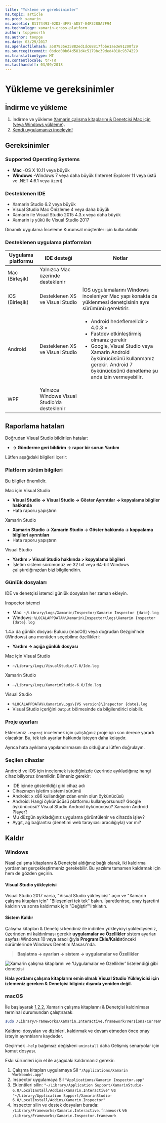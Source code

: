 ```yaml
---
title: "Yükleme ve gereksinimler"
ms.topic: article
ms.prod: xamarin
ms.assetid: 81174493-02D3-4FF5-AD57-04F3288A7F94
ms.technology: xamarin-cross-platform
author: topgenorth
ms.author: toopge
ms.date: 03/29/2017
ms.openlocfilehash: a587935e35882ed1dc68817fbbe1ae3e91200f29
ms.sourcegitcommit: 0bdcd00b64d581d4c5179bc39ded4018c9374229
ms.translationtype: MT
ms.contentlocale: tr-TR
ms.lasthandoff: 03/09/2018
---
```

# <a name="installation-and-requirements"></a>Yükleme ve gereksinimler

<script> var inspectorOnLoad işlevi () = {var primaryTextBase = "Xamarin çalışma kitaplarını & denetçisine"; var secondaryTextBase = "veya yükleyin"; var inspectorDownloadUrlMac = "https://dl.xamarin.com/interactive/XamarinInteractive.pkg"; var inspectorDownloadUrlWin = "https://dl.xamarin.com/interactive/XamarinInteractive.msi";

  var aPrimary = document.getElementById("inspector-download-primary"); var aSecondary = document.getElementById("inspector-download-secondary");

  var aMac = aPrimary; var aWin = aSecondary; var macTextBase = primaryTextBase; var winTextBase = secondaryTextBase;

  if (/win/i.test(navigator.platform.toLowerCase())) { aMac = aSecondary; aWin = aPrimary; macTextBase = secondaryTextBase; winTextBase = primaryTextBase; }

  aMac.href inspectorDownloadUrlMac; = aMac.text = macTextBase + "Mac"; aWin.href inspectorDownloadUrlWin; = aWin.text = winTextBase + "Windows"; };

document.addEventListener ("DOMContentLoaded", inspectorOnLoad);
</script>

## <a name="download-and-installation"></a>İndirme ve yükleme

<ol>
  <li>İndirme ve yükleme <a href="https://dl.xamarin.com/interactive/XamarinInteractive.pkg" id="inspector-download-primary">Xamarin çalışma kitaplarını & Denetçisi Mac için</a> (<a href="https://dl.xamarin.com/interactive/XamarinInteractive.msi" id="inspector-download-secondary">veya Windows yükleme</a>).
  </li>
  <li><a href="~/tools/inspector/inspect.md"> Kendi uygulamanızı inceleyin!</a>
    </li>
</ol>

## <a name="requirements"></a>Gereksinimler

### <a name="supported-operating-systems"></a>Supported Operating Systems

- **Mac** -OS X 10.11 veya büyük
- **Windows** -Windows 7 veya daha büyük (Internet Explorer 11 veya üstü ve .NET 4.6.1 veya üzeri)

### <a name="supported-ides"></a>Desteklenen IDE

- Xamarin Studio 6.2 veya büyük
- Visual Studio Mac Önizleme 4 veya daha büyük
- Xamarin ile Visual Studio 2015 4.3.x veya daha büyük
- Xamarin iş yükü ile Visual Studio 2017

Dinamik uygulama İnceleme Kurumsal müşteriler için kullanılabilir.

<a name="supported-platforms" />

### <a name="supported-app-platforms"></a>Desteklenen uygulama platformları

<table>
<thead>
  <tr>
    <th>Uygulama platformu</th>
    <th>IDE desteği</th>
    <th>Notlar</th>
  </tr>
</thead>
<tbody>
  <tr>
    <td>Mac (Birleşik)</td>
    <td>Yalnızca Mac üzerinde desteklenir</td>
    <td/>
  </tr>
  <tr>
    <td>iOS (Birleşik)</td>
    <td>Desteklenen XS ve Visual Studio</td>
    <td>İOS uygulamalarını Windows inceleniyor Mac yapı konakta da yüklenmesi denetçisinin aynı sürümünü gerektirir.</td>
  </tr>
  <tr>
    <td>Android</td>
    <td>Desteklenen XS ve Visual Studio</td>
    <td>
      <ul>
        <li>Android hedeflemelidir > 4.0.3 =</li>
        <li>Fastdev etkinleştirmiş olmanız gerekir</li>
        <li>Google, Visual Studio veya Xamarin Android öykünücüsünü kullanmanız gerekir. Android 7 öykünücüsünü denetleme şu anda izin vermeyebilir.</li>
      </ul>
    </td>
  </tr>
  <tr>
    <td>WPF</td>
    <td>Yalnızca Windows Visual Studio'da desteklenir</td>
    <td/>
  </tr>
</tbody>
</table>

<a name="reporting-bugs" />

## <a name="reporting-bugs"></a>Raporlama hataları

Doğrudan Visual Studio bildirilen hatalar:

- **→ Gönderme geri bildirim → rapor bir sorun Yardım**

Lütfen aşağıdaki bilgileri içerir:

### <a name="platform-version-information"></a>Platform sürüm bilgileri

Bu bilgiler önemlidir.

Mac için Visual Studio

- **Visual Studio → Visual Studio → Göster Ayrıntılar → kopyalama bilgiler hakkında**
- Hata raporu yapıştırın

Xamarin Studio

- **Xamarin Studio → Xamarin Studio → Göster hakkında → kopyalama bilgileri ayrıntıları**
- Hata raporu yapıştırın

Visual Studio

- **Yardım > Visual Studio hakkında > kopyalama bilgileri**
- İşletim sistemi sürümünüz ve 32 bit veya 64-bit Windows çalıştırdığınızdan bizi bilgilendirin.

### <a name="log-files"></a>Günlük dosyaları

IDE ve denetçisi istemci günlük dosyaları her zaman ekleyin.

Inspector istemci

- Mac: `~/Library/Logs/Xamarin/Inspector/Xamarin Inspector {date}.log`
- Windows: `%LOCALAPPDATA%\Xamarin\Inspector\logs\Xamarin Inspector {date}.log`

1.4.x da günlük dosyası Bulucu (macOS) veya doğrudan Gezgini'nde (Windows) ana menüden seçebilme özellikleri:

- **Yardım → açığa günlük dosyası**

Mac için Visual Studio

- `~/Library/Logs/VisualStudio/7.0/Ide.log`

Xamarin Studio

- `~/Library/Logs/XamarinStudio-6.0/Ide.log`

Visual Studio

- `%LOCALAPPDATA%\Xamarin\Logs\{VS version}\Inspector {date}.log`
- Visual Studio içeriğini `Output` bölmesinde da bilgilendirici olabilir.

### <a name="project-settings"></a>Proje ayarları

Eklerseniz `.csproj` incelemek için çalıştığınız proje için son derece yararlı olacaktır. Bu, tek tek ayarlar hakkında isteyen daha kolaydır.

Ayrıca hata ayıklama yapılandırmasını da olduğunu lütfen doğrulayın.

### <a name="selected-devices"></a>Seçilen cihazlar

Android ve iOS için incelemek istediğinizde üzerinde ayıkladığınız hangi cihaz biliyoruz önemlidir. Bilmeniz gerekir:

- IDE içinde gösterildiği gibi cihaz adı
- Cihazınızın işletim sistemi sürümü
- Android: x x86 kullandığınızdan emin olun öykünücüsü
- Android: Hangi öykünücüsü platformu kullanıyorsunuz? Google öykünücüsü? Visual Studio Android öykünücüsü? Xamarin Android Player?
- Mu düzgün ayıkladığınız uygulama görüntülenir ve cihazda işlev?
- Aygıt, ağ bağlantısı (denetimi web tarayıcısı aracılığıyla) var mı?

[client-bugs]: https://github.com/Microsoft/workbooks/issues/new

## <a name="uninstall"></a>Kaldır

### <a name="windows"></a>Windows

Nasıl çalışma kitaplarını & Denetçisi aldığınız bağlı olarak, iki kaldırma yordamları gerçekleştirmeniz gerekebilir. Bu yazılımı tamamen kaldırmak için hem de gözden geçirin.

#### <a name="visual-studio-installer"></a>Visual Studio yükleyicisi

Visual Studio 2017 varsa, "Visual Studio yükleyicisi" açın ve "Xamarin çalışma kitapları için" "Bileşenleri tek tek" bakın. İşaretlenirse, onay işaretini kaldırın ve sonra kaldırmak için "Değiştir"'i tıklatın.

#### <a name="system-uninstall"></a>Sistem Kaldır

Çalışma kitapları & Denetçisi kendiniz ile indirilen yükleyiciyi yüklediyseniz, üzerinden mi kaldırılması gerekir **uygulamalar ve Özellikler** sistem ayarları sayfası Windows 10 veya aracılığıyla **Program Ekle/Kaldır**önceki sürümlerinde Windows Denetim Masası'nda.

> **Başlatma → ayarları → sistem → uygulamalar ve Özellikler**

![](install-images/windows-remove.png "Xamarin çalışma kitaplarını ve 'Uygulamalar ve Özellikler' listelendiği gibi denetçisi")

**Hala yordamı çalışma kitaplarını emin olmak Visual Studio Yükleyicisi için izlemeniz gereken & Denetçisi bilginiz dışında yeniden değil.**

### <a name="macos"></a>macOS

İle başlayarak [1.2.2](https://developer.xamarin.com/releases/interactive/interactive-1.2/), Xamarin çalışma kitaplarını & Denetçisi kaldırılması terminal durumundan çalıştırarak:

```bash
sudo /Library/Frameworks/Xamarin.Interactive.framework/Versions/Current/uninstall
```

Kaldırıcı dosyaları ve dizinleri, kaldırmak ve devam etmeden önce onay isteyin ayrıntılarını kaydeder.

Geçirmek `-help` bağımsız değişkeni `uninstall` daha Gelişmiş senaryolar için komut dosyası.

Eski sürümleri için el ile aşağıdaki kaldırmanız gerekir:

1. Çalışma kitapları uygulamaya Sil `"/Applications/Xamarin Workbooks.app"`
2. Inspector uygulamaya Sil `"Applications/Xamarin Inspector.app"`
2. Eklentileri silin: `"~/Library/Application Support/XamarinStudio-6.0/LocalInstall/Addins/Xamarin.Interactive"` ve `"~/Library/Application Support/XamarinStudio-6.0/LocalInstall/Addins/Xamarin.Inspector"`
3. Inspector silin ve destek dosyaları burada: `/Library/Frameworks/Xamarin.Interactive.framework` ve `/Library/Frameworks/Xamarin.Inspector.framework`


